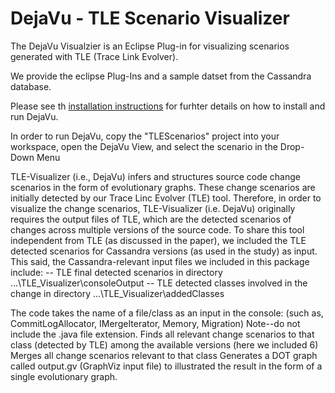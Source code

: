 # DejaVu - TLE Scenario Visualizer

The DejaVu Visualzier is an Eclipse Plug-in for visualizing scenarios generated with TLE (Trace Link Evolver).

We provide the eclipse Plug-Ins and a sample datset from the Cassandra database.

Please see th [installation instructions](install.md) for furhter details on how to install and run DejaVu.


In order to run DejaVu, copy the "TLEScenarios" project into your workspace, open the DejaVu View, and select the scenario in the Drop-Down Menu



TLE-Visualizer (i.e., DejaVu) infers and structures source code change scenarios in the form of evolutionary graphs. These change scenarios are initially detected by our Trace Linc Evolver (TLE) tool. 
Therefore, in order to visualize the change scenarios, TLE-Visualizer (i.e. DejaVu) originally requires the output files of TLE, which are the detected scenarios of changes across multiple versions of the source code.
To share this tool independent from TLE (as discussed in the paper), we included the TLE detected scenarios for Cassandra versions (as used in the study) as input.
This said, the Cassandra-relevant input files we included in this package include:
-- TLE final detected scenarios in directory ...\TLE_Visualizer\consoleOutput
-- TLE detected classes involved in the change in directory ...\TLE_Visualizer\addedClasses

The code takes the name of a file/class as an input in the console: (such as, CommitLogAllocator, IMergeIterator, Memory, Migration)
Note--do not include the .java file extension.
Finds all relevant change scenarios to that class (detected by TLE) among the available versions (here we included 6)
Merges all change scenarios relevant to that class
Generates a DOT graph called output.gv (GraphViz input file) to illustrated the result in the form of a single evolutionary graph.

  
